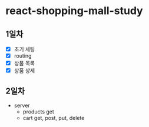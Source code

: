 # react-shopping-mall-study

## 1일차

- [x] 초기 세팅
- [x] routing
- [x] 상품 목록
- [x] 상품 상세

## 2일차

- server
  - products get
  - cart get, post, put, delete
